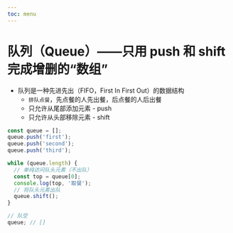 ```yaml
---
toc: menu
---
```


# 队列（Queue）——只用 push 和 shift 完成增删的“数组”

- 队列是一种先进先出（FIFO，First In First Out）的数据结构
  - `排队点餐`，先点餐的人先出餐，后点餐的人后出餐
  - 只允许从尾部添加元素 - push
  - 只允许从头部移除元素 - shift

```js
const queue = [];
queue.push('first');
queue.push('second');
queue.push('third');

while (queue.length) {
  // 单纯访问队头元素（不出队）
  const top = queue[0];
  console.log(top, '取餐');
  // 将队头元素出队
  queue.shift();
}

// 队空
queue; // []
```

